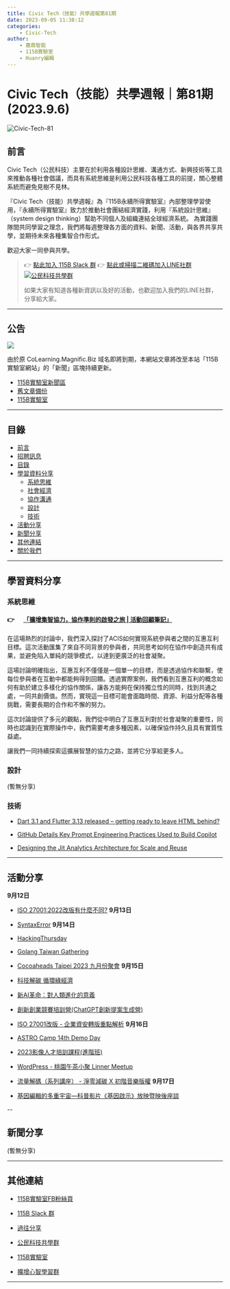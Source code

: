 ```yaml
---
title: Civic Tech（技能）共學週報第81期
date: 2023-09-05 11:38:12
categories:
	- Civic-Tech
author:
	- 嘉鼎智能
	- 115B實驗室
	- Huanry編輯
---
```

# Civic Tech（技能）共學週報｜第81期 (2023.9.6)

![Civic-Tech-81](/img/ct/81.png)

## 前言

Civic Tech（公民科技）主要在於利用各種設計思維、溝通方式、新興技術等工具來推動各種社會倡議，而具有系統思維是利用公民科技各種工具的前提，關心整體系統而避免見樹不見林。

『Civic Tech（技能）共學週報』為『115B永續所得實驗室』內部整理學習使用，『永續所得實驗室』致力於推動社會團結經濟實踐，利用『系統設計思維』（system design thinking）幫助不同個人及組織連結全球經濟系統。
為實踐團隊間共同學習之理念，我們將每週整理各方面的資料、新聞、活動，與各界共享共學，並期待未來各種集智合作形式。

歡迎大家一同參與共學。

>👉  [點此加入 115B Slack 群](https://bit.ly/Slack115b)
>👉  [點此或掃描二維碼加入LINE社群](https://line.me/ti/g2/Dj4AkbdDsY6o4D_CdDUB6Q)
>[![公民科技共學群](/img/產品共學群.jpg)](https://line.me/ti/g2/Dj4AkbdDsY6o4D_CdDUB6Q)
>
>如果大家有知道各種新資訊以及好的活動，也歡迎加入我們的LINE社群，分享給大家。

---
## 公告

![](/img/mig.png)

由於原 CoLearning.Magnific.Biz 域名即將到期，本網站文章將改至本站「115B實驗室網站」的「新聞」區塊持續更新。

- [115B實驗室新聞區](https://sustainable-income-lab.github.io/news/)
- [舊文章備份](https://github.com/Sustainable-Income-Lab/Sustainable-Income-Lab.github.io/tree/main/source/news)
- [115B實驗室](https://sustainable-income-lab.github.io/)

---
## 目錄
- [前言](#前言)
- [招聘訊息](#招聘訊息)
- [目錄](#目錄)
- [學習資料分享](#學習資料分享)
	- [系統思維](#系統思維)
	- [社會經濟](#社會經濟)
	- [協作溝通](#協作溝通)
	- [設計](#設計)
	- [技術](#技術)
- [活動分享](#活動分享)
- [新聞分享](#新聞分享)
- [其他連結](#其他連結)
- [關於我們](#關於我們)

---
## 學習資料分享
### 系統思維

#### 👉 &emsp; [「擴增集智協力，協作準則的啟發之旅 | 活動回顧筆記」](https://sustainable-income-lab.github.io/acis-cooperation/)


在這場熱烈的討論中，我們深入探討了ACIS如何實現系統參與者之間的互惠互利目標。這次活動匯集了來自不同背景的參與者，共同思考如何在協作中創造共有成果，並避免陷入單純的競爭模式，以達到更廣泛的社會凝聚。

這場討論明確指出，互惠互利不僅僅是一個單一的目標，而是透過協作和聯繫，使每位參與者在互動中都能夠得到回饋。透過實際案例，我們看到互惠互利的概念如何有助於建立多樣化的協作關係，讓各方能夠在保持獨立性的同時，找到共通之處，一同共創價值。然而，實現這一目標可能會面臨時間、資源、利益分配等各種挑戰，需要長期的合作和不懈的努力。

這次討論提供了多元的觀點，我們從中明白了互惠互利對於社會凝聚的重要性，同時也認識到在實際操作中，我們需要考慮多種因素，以確保協作持久且具有實質性益處。

讓我們一同持續探索這擴展智慧的協力之路，並將它分享給更多人。

### 設計

(暫無分享)

### 技術

- [Dart 3.1 and Flutter 3.13 released – getting ready to leave HTML behind?](https://devclass.com/2023/08/18/dart-3-1-and-flutter-3-13-released-getting-ready-to-leave-html-behind/)

- [GitHub Details Key Prompt Engineering Practices Used to Build Copilot](https://www.infoq.com/news/2023/07/copilot-prompt-engineering/)

- [Designing the Jit Analytics Architecture for Scale and Reuse](https://www.infoq.com/articles/jit-analytics-architecture/)

---
## 活動分享

**9月12日**
- [ISO 27001:2022改版有什麼不同?](https://www.accupass.com/event/2308150832588669740710)
**9月13日**
- [SyntaxError](https://www.meetup.com/pythonhug/events/295651848/)
**9月14日**
- [HackingThursday](https://www.meetup.com/hackingthursday/events/295675146/)

- [Golang Taiwan Gathering](https://www.meetup.com/golang-taipei-meetup/events/295824095/)

- [Cocoaheads Taipei 2023 九月份聚會](https://cocoaheads-taipei.kktix.cc/events/2023-09-14)
**9月15日**
- [科技解碳 循環綠經濟](https://www.accupass.com/event/2307280848176103511420)

- [新AI革命：對人類進化的意義](https://docs.google.com/forms/d/e/1FAIpQLSdHvUB_0wquICzQaarjSqnZFbmf3vHcd8xoDJICVG_iMm0gqA/viewform)

- [創新創業競賽培訓營(ChatGPT創新提案生成營)](https://www.accupass.com/event/2308280308281361362438)

- [ISO 27001改版 - 企業資安轉版重點解析](https://www.accupass.com/event/2307260551372077718865)
**9月16日**
- [ASTRO Camp 14th Demo Day](https://www.accupass.com/event/2308280952369559809840)

- [2023影像人才培訓課程(進階班)](https://www.accupass.com/event/2308310313488872369880)

- [WordPress - 桃園午茶小聚 Linner Meetup](https://www.meetup.com/taoyuan-wordpress-meetup/events/295803043/)

- [流量解碼（系列講座） - 淨零減碳 X 初階音樂版權](https://mixingstudiotw.kktix.cc/events/2023trafficdecoding0520)
**9月17日**
- [基因編輯的多重宇宙—科普影片《基因啟示》放映暨映後座談](https://www.accupass.com/event/2305040306343894090350)


--
## 新聞分享

(暫無分享)

---
## 其他連結

- [115B實驗室FB粉絲頁](https://www.facebook.com/%E6%B0%B8%E7%BA%8C%E6%89%80%E5%BE%97%E5%AF%A6%E9%A9%97%E5%AE%A4-102916798609139)

- [115B Slack 群](https://bit.ly/Slack115b)

- [過往分享](/categories/Civic-Tech)

- [公民科技共學群](https://line.me/ti/g2/Dj4AkbdDsY6o4D_CdDUB6Q?utm_source=invitation&utm_medium=link_copy&utm_campaign=default)

- [115B實驗室](https://line.me/ti/g2/asPFU-0w4o9MIRSBdb4gtg?utm_source=invitation&utm_medium=link_copy&utm_campaign=default)

- [擴增心智學習群](https://line.me/ti/g2/asPFU-0w4o9MIRSBdb4gtg?utm_source=invitation&utm_medium=link_copy&utm_campaign=default)

---